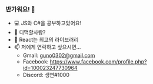 ### 반가워요! 👋

- 💻 JS와 C#을 공부하고있어요!
- 🤔 디맥할사람?
- 💬 React는 최고의 라이브러리
- 📫 저에게 연락하고 싶으시면...
  - Gmail: guno0302@gmail.com
  - Facebook: https://www.facebook.com/profile.php?id=100023247730964
  - Discord: 생연#1000
